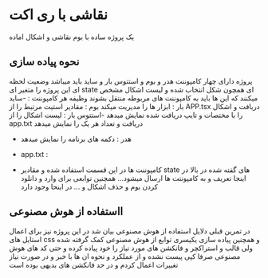 # نقاشی با ری اکت

یک پروژه ساده با بوم نقاشی و اشکال اماده

## نحوه پیاده سازی

پروژه دارای چهار کامپوننت هدر و بوم و استتوس بار و ساید باید میباشد 
وضعیت لحظه ای این پروژه را متغیر ای state ای همچون شکل انتخاب شده و لیست اشکال مشخص میکنند که این ها باید به کامپوننت های مربوطه منتقل بشوند
وظیفه هر کامپوننت : 
-ساید بار : ابزار ها را مدیریت میکند
بوم : مقادیر استیت مرتبط را از APP.tsx دریافت و اشکال را با مختصات و تایپ دریافت شده نمایش میدهد
-استتوس بار : لیست اشکال را از app.txt دریافت و تعداد هر یک را نمایش میدهد
- هدر : دکمه های برنامه را نمایش میدهد

- app.txt :
- کامپوننت ها در این قسمت استفاده شده و مقادیر state های گفته شده در بالا در اینجا تعریف و به کامپونتت ها ارسال میشود... همچنین توابعی برای 
وارد و دانلود کردن بوم و  حذف اشکال و ... در اینحا وجود دارد


## ااستفاده از هوش مصنوعی
در تمرین قبلی دلایل استفاده از هوش مصنوعی بیان شد
در این پروژه نیز برای اعمال استایل های css  و همچنین پیاده سازی یکیسری توابع از هوش مصنوعی کمک گرفته شده ولی قالب و استراکچر و فانکشن های مورد نیاز
را خود پیاده کرده و حتی کد های هوش مصنوعی صرفا کپی پیست نشده و از عملکرد و نحوه ان ها با خبر و در صورت نیاز تغییرات اعمال کردم و در حد
فانکشن های بدیهی بوده است

